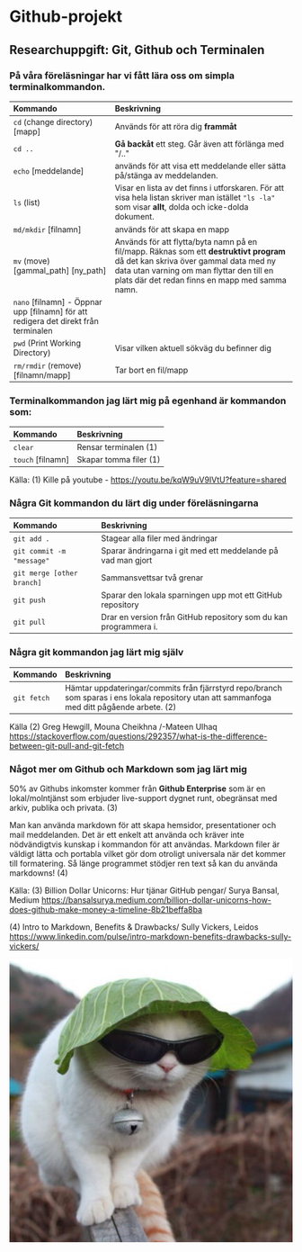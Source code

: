 # Github-projekt
## Researchuppgift: Git, Github och Terminalen

### På våra föreläsningar har vi fått lära oss om simpla terminalkommandon.

| Kommando | Beskrivning |
| :--- | :--- |
|`cd` (change directory) [mapp] | Används för att röra dig __frammåt__ |
|`cd ..` | __Gå backåt__ ett steg. Går även att förlänga med "/.."|
|`echo` [meddelande] | används för att visa ett meddelande eller sätta på/stänga av meddelanden.|
|`ls` (list) | Visar en lista av det finns i utforskaren. För att visa hela listan skriver man istället `"ls -la"` som visar __allt__, dolda och icke-dolda dokument. |
|`md/mkdir` [filnamn] | används för att  skapa en mapp |
|`mv` (move) [gammal_path] [ny_path] | Används för att flytta/byta namn på en fil/mapp. Räknas som ett __destruktivt program__ då det kan skriva över gammal data med ny data utan varning om man flyttar den till en plats där det redan finns en mapp med samma namn.|
`nano` [filnamn] - Öppnar upp [filnamn] för att redigera det direkt från terminalen |
|`pwd` (Print Working Directory) | Visar vilken aktuell sökväg du befinner dig|
|`rm/rmdir` (remove) [filnamn/mapp] | Tar bort en fil/mapp|


### Terminalkommandon jag lärt mig på egenhand är kommandon som:
| Kommando | Beskrivning |
| :--- | :--- |
|`clear` | Rensar terminalen (1)|
|`touch` [filnamn] | Skapar tomma filer (1)|

Källa:
(1) Kille på youtube - https://youtu.be/kqW9uV9IVtU?feature=shared

### Några Git kommandon du lärt dig under föreläsningarna
| Kommando | Beskrivning |
| :--- | :--- |
|`git add .` | Stagear alla filer med ändringar |
|`git commit -m "message"` | Sparar ändringarna i git med ett meddelande på vad man gjort |
| `git merge [other branch]` | Sammansvettsar två grenar |
|`git push` | Sparar den lokala sparningen upp mot ett GitHub repository |
|`git pull` | Drar en version från GitHub repository som du kan programmera i. |

### Några git kommandon jag lärt mig själv

| Kommando | Beskrivning |
| :--- | :--- |
|`git fetch` | Hämtar uppdateringar/commits från fjärrstyrd repo/branch som sparas i ens lokala repository utan att sammanfoga med ditt pågående arbete. (2)|

Källa
(2) Greg Hewgill, Mouna Cheikhna /-Mateen Ulhaq
https://stackoverflow.com/questions/292357/what-is-the-difference-between-git-pull-and-git-fetch

### Något mer om Github och Markdown som jag lärt mig
50% av Githubs inkomster kommer från __Github Enterprise__ som är en lokal/molntjänst som erbjuder live-support dygnet runt, obegränsat med arkiv, publika och privata. (3)

Man kan använda markdown för att skapa hemsidor, presentationer och mail meddelanden. Det är ett enkelt att använda och kräver inte nödvändigtvis kunskap i kommandon för att användas. Markdown filer är väldigt lätta och portabla vilket gör dom otroligt universala när det kommer till formatering. Så länge programmet stödjer ren text så kan du använda markdowns! (4)

Källa:
(3) Billion Dollar Unicorns: Hur tjänar GitHub pengar/ Surya Bansal, Medium
https://bansalsurya.medium.com/billion-dollar-unicorns-how-does-github-make-money-a-timeline-8b21beffa8ba

(4) Intro to Markdown, Benefits & Drawbacks/ Sully Vickers, Leidos
https://www.linkedin.com/pulse/intro-markdown-benefits-drawbacks-sully-vickers/

![Picture of a cat with sunglasses and lettucehat](lBKYb.jpg)
